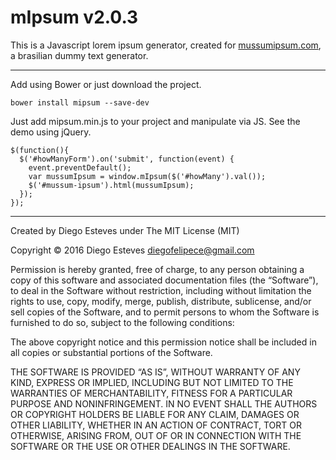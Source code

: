 # mIpsum v2.0.3

This is a Javascript lorem ipsum generator, created for [mussumipsum.com](http://mussumipsum.com), a brasilian dummy text generator.

____

Add using Bower or just download the project.

```
bower install mipsum --save-dev
```

Just add mipsum.min.js to your project and manipulate via JS. See the demo using jQuery.

```
$(function(){
  $('#howManyForm').on('submit', function(event) {
    event.preventDefault();
    var mussumIpsum = window.mIpsum($('#howMany').val());
    $('#mussum-ipsum').html(mussumIpsum);
  });
});

```

____

Created by Diego Esteves under The MIT License (MIT)

Copyright © 2016 Diego Esteves <diegofelipece@gmail.com>

Permission is hereby granted, free of charge, to any person obtaining a copy of this software and associated documentation files (the “Software”), to deal in the Software without restriction, including without limitation the rights to use, copy, modify, merge, publish, distribute, sublicense, and/or sell copies of the Software, and to permit persons to whom the Software is furnished to do so, subject to the following conditions:

The above copyright notice and this permission notice shall be included in all copies or substantial portions of the Software.

THE SOFTWARE IS PROVIDED “AS IS”, WITHOUT WARRANTY OF ANY KIND, EXPRESS OR IMPLIED, INCLUDING BUT NOT LIMITED TO THE WARRANTIES OF MERCHANTABILITY, FITNESS FOR A PARTICULAR PURPOSE AND NONINFRINGEMENT. IN NO EVENT SHALL THE AUTHORS OR COPYRIGHT HOLDERS BE LIABLE FOR ANY CLAIM, DAMAGES OR OTHER LIABILITY, WHETHER IN AN ACTION OF CONTRACT, TORT OR OTHERWISE, ARISING FROM, OUT OF OR IN CONNECTION WITH THE SOFTWARE OR THE USE OR OTHER DEALINGS IN THE SOFTWARE.
